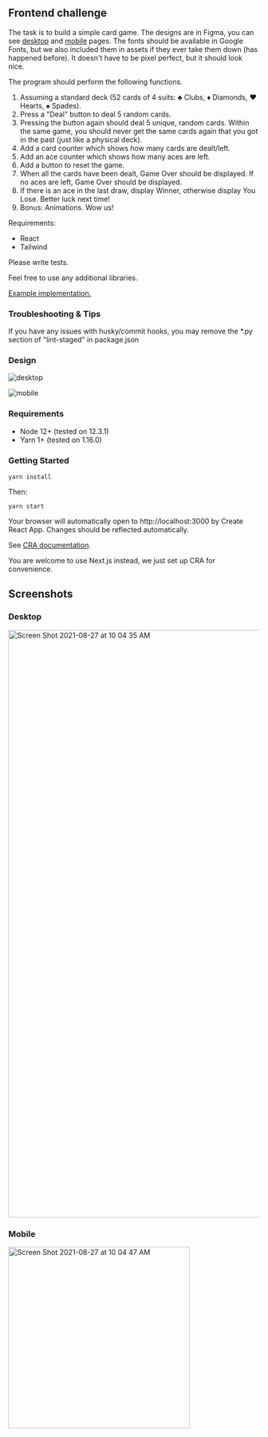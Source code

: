 
## Frontend challenge

The task is to build a simple card game. The designs are in Figma, you can see [desktop](https://www.figma.com/file/TQSDNvCd0WJFhYQuwtUS8c/Interview-Card-Game?node-id=0%3A1) and [mobile](https://www.figma.com/file/TQSDNvCd0WJFhYQuwtUS8c/Interview-Card-Game?node-id=2%3A352) pages. The fonts should be available in Google Fonts, but we also included them in assets if they ever take them down (has happened before). It doesn't have to be pixel perfect, but it should look nice.

The program should perform the following functions.

1. Assuming a standard deck (52 cards of 4 suits: ♣ Clubs, ♦ Diamonds, ♥ Hearts, ♠ Spades).
2. Press a "Deal" button to deal 5 random cards.
3. Pressing the button again should deal 5 unique, random cards. Within the same game, you should never get the same cards again that you got in the past (just like a physical deck).
4. Add a card counter which shows how many cards are dealt/left.
5. Add an ace counter which shows how many aces are left.
6. Add a button to reset the game.
7. When all the cards have been dealt, Game Over should be displayed. If no aces are left, Game Over should be displayed.
8. If there is an ace in the last draw, display Winner, otherwise display You Lose. Better luck next time!
9. Bonus: Animations. Wow us!

Requirements:

- React
- Tailwind

Please write tests.

Feel free to use any additional libraries.

[Example implementation.](https://drive.google.com/file/d/1uIYhG-74wrWs7YZx6Zz9Bdn3WSEtaIWY/view?usp=sharing)

### Troubleshooting & Tips

If you have any issues with husky/commit hooks, you may remove the \*.py section of "lint-staged" in package.json

### Design

![desktop](https://www.figma.com/file/TQSDNvCd0WJFhYQuwtUS8c/Interview-Card-Game?node-id=2%3A352)

![mobile](https://www.figma.com/file/TQSDNvCd0WJFhYQuwtUS8c/Interview-Card-Game?node-id=2%3A352)

### Requirements

- Node 12+ (tested on 12.3.1)
- Yarn 1+ (tested on 1.16.0)

### Getting Started

    yarn install

Then:

    yarn start

Your browser will automatically open to http://localhost:3000 by Create React App. Changes should be reflected automatically.

See [CRA documentation](https://facebook.github.io/create-react-app/).

You are welcome to use Next.js instead, we just set up CRA for convenience.

## Screenshots

### Desktop
<img width="1178" alt="Screen Shot 2021-08-27 at 10 04 35 AM" src="https://user-images.githubusercontent.com/7477387/131753072-c08a404d-ed2c-4bb8-812e-edface9a4db4.png">

### Mobile
<img width="364" alt="Screen Shot 2021-08-27 at 10 04 47 AM" src="https://user-images.githubusercontent.com/7477387/131753086-e8038f00-5ef5-464f-b998-433304c7cbf6.png">
